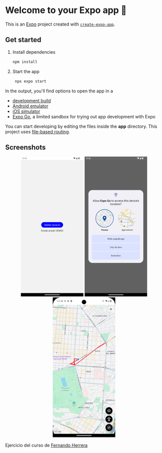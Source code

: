 # Welcome to your Expo app 👋

This is an [Expo](https://expo.dev) project created with [`create-expo-app`](https://www.npmjs.com/package/create-expo-app).

## Get started

1. Install dependencies

   ```bash
   npm install
   ```

2. Start the app

   ```bash
    npx expo start
   ```

In the output, you'll find options to open the app in a

- [development build](https://docs.expo.dev/develop/development-builds/introduction/)
- [Android emulator](https://docs.expo.dev/workflow/android-studio-emulator/)
- [iOS simulator](https://docs.expo.dev/workflow/ios-simulator/)
- [Expo Go](https://expo.dev/go), a limited sandbox for trying out app development with Expo

You can start developing by editing the files inside the **app** directory. This project uses [file-based routing](https://docs.expo.dev/router/introduction).

## Screenshots

<p align="center">
    <img src="./assets/images/map1.png" alt="Navigation App Screenshot" width="200"/>
    <img src="./assets/images/map2.png" alt="Navigation App Screenshot" width="200"/>
    <img src="./assets/images/map3.png" alt="Navigation App Screenshot" width="200"/>
</p>


Ejercicio del curso de [Fernando Herrera](https://fernando-herrera.com/)
